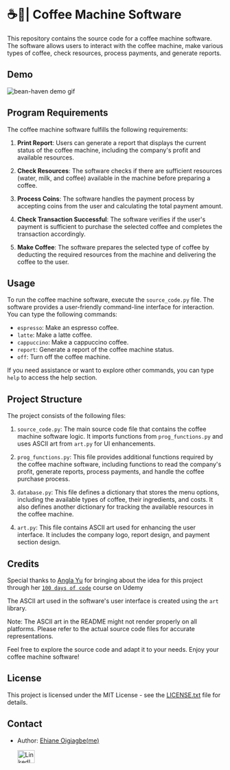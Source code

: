 # ☕🤖| Coffee Machine Software

This repository contains the source code for a coffee machine software. The software allows users to interact with the coffee machine, make various types of coffee, check resources, process payments, and generate reports.

## Demo
![bean-haven demo gif](https://github.com/Ehiane/100_days_of_code_in_python-Projects/assets/79903725/5c0a02e9-bc82-47d0-a652-67deb7f96fe7)

## Program Requirements

The coffee machine software fulfills the following requirements:

1. **Print Report**: Users can generate a report that displays the current status of the coffee machine, including the company's profit and available resources.

2. **Check Resources**: The software checks if there are sufficient resources (water, milk, and coffee) available in the machine before preparing a coffee.

3. **Process Coins**: The software handles the payment process by accepting coins from the user and calculating the total payment amount.

4. **Check Transaction Successful**: The software verifies if the user's payment is sufficient to purchase the selected coffee and completes the transaction accordingly.

5. **Make Coffee**: The software prepares the selected type of coffee by deducting the required resources from the machine and delivering the coffee to the user.

## Usage

To run the coffee machine software, execute the `source_code.py` file. The software provides a user-friendly command-line interface for interaction. You can type the following commands:

- `espresso`: Make an espresso coffee.
- `latte`: Make a latte coffee.
- `cappuccino`: Make a cappuccino coffee.
- `report`: Generate a report of the coffee machine status.
- `off`: Turn off the coffee machine.

If you need assistance or want to explore other commands, you can type `help` to access the help section.

## Project Structure

The project consists of the following files:

1. `source_code.py`: The main source code file that contains the coffee machine software logic. It imports functions from `prog_functions.py` and uses ASCII art from `art.py` for UI enhancements.

2. `prog_functions.py`: This file provides additional functions required by the coffee machine software, including functions to read the company's profit, generate reports, process payments, and handle the coffee purchase process.

3. `database.py`: This file defines a dictionary that stores the menu options, including the available types of coffee, their ingredients, and costs. It also defines another dictionary for tracking the available resources in the coffee machine.

4. `art.py`: This file contains ASCII art used for enhancing the user interface. It includes the company logo, report design, and payment section design.

## Credits

Special thanks to [Angla Yu](https://twitter.com/yu_angela) for bringing about the idea for this project through her [`100 days of code`](https://www.udemy.com/course/100-days-of-code/) course on Udemy

The ASCII art used in the software's user interface is created using the `art` library.

Note: The ASCII art in the README might not render properly on all platforms. Please refer to the actual source code files for accurate representations.

Feel free to explore the source code and adapt it to your needs. Enjoy your coffee machine software!


## License

This project is licensed under the MIT License - see the [LICENSE.txt](LICENSE.txt) file for details.



## Contact
- Author: [Ehiane Oigiagbe(me)](https://github.com/ehiane)
  <p align="left">
    <a href="https://www.linkedin.com/in/ehiane-oigiagbe/" target="_blank"><img align="center" src="https://raw.githubusercontent.com/rahuldkjain/github-profile-readme-generator/master/src/images/icons/Social/linked-in-alt.svg" alt="LinkedIn" height="30" width="40" /></a>
  </p>
